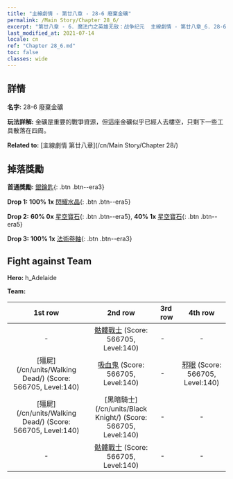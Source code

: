 ```yaml
---
title: "主線劇情 - 第廿八章 - 28-6 廢棄金礦"
permalink: /Main Story/Chapter 28_6/
excerpt: "第廿八章 - 6. 魔法门之英雄无敌：战争纪元  主線劇情 - 第廿八章_6. 28-6 廢棄金礦"
last_modified_at: 2021-07-14
locale: cn
ref: "Chapter 28_6.md"
toc: false
classes: wide
---
```


## 詳情

 **名字:** 28-6 廢棄金礦

 **玩法詳解:** 金礦是重要的戰爭資源，但這座金礦似乎已經人去樓空，只剩下一些工具散落在四周。

 **Related to:** [主線劇情 第廿八章](/cn/Main Story/Chapter 28/)

## 掉落獎勵

 **首通獎勵:** [銀鑰匙](/cn/Items/con_693/){: .btn .btn--era3}

 **Drop 1:** **100% 1x** [閃耀水晶](/cn/Items/mat_101/){: .btn .btn--era5}

 **Drop 2:** **60% 0x** [星空寶石](/cn/Items/mat_93/){: .btn .btn--era5}, **40% 1x** [星空寶石](/cn/Items/mat_93/){: .btn .btn--era5}

 **Drop 3:** **100% 1x** [法術卷軸](/cn/Items/con_694/){: .btn .btn--era3}


## Fight against Team
 **Hero:** h_Adelaide

 **Team:**


  | 1st row | 2nd row | 3rd row | 4th row |
  |:----:|:----:|:----|:----:|
  | - | [骷髏戰士](/cn/units/Skeleton/) (Score: 566705, Level:140)  | - | - |
  | [殭屍](/cn/units/Walking Dead/) (Score: 566705, Level:140)  | [吸血鬼](/cn/units/Vampire/) (Score: 566705, Level:140)  | - | [邪眼](/cn/units/Beholder/) (Score: 566705, Level:140)  |
  | [殭屍](/cn/units/Walking Dead/) (Score: 566705, Level:140)  | [黑暗騎士](/cn/units/Black Knight/) (Score: 566705, Level:140)  | - | - |
  | - | [骷髏戰士](/cn/units/Skeleton/) (Score: 566705, Level:140)  | - | - |


